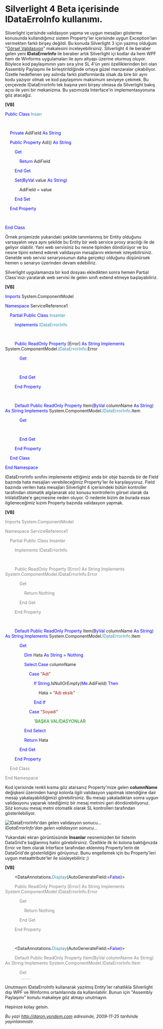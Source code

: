 # Silverlight 4 Beta içerisinde IDataErroInfo kullanımı.
Silverlight içerisinde validasyon yapma ve uygun mesajları gösterme
konusunda kullandığımız sistem Property'ler içerisinde uygun
Exception'ları vermekten farklı birşey değildi. Bu konuda Silverlight 3
için yazmış olduğum "[Görsel
Validasyon](http://daron.yondem.com/tr/post/66dbe8b5-ba24-48e1-baf9-f02d030b2ca7)"
makalesini inceleyebilirsiniz. Silverlight 4 ile beraber gelen yeni
**IDataErrorInfo** ile beraber artık Silverlight içi kodlar da hem WPF
hem de Winforms uygulamaları ile aynı altyapı üzerine oturmuş oluyor.
Böylece kod paylaşımının yanı sıra yine SL 4'ün yeni özelliklerinden
biri olan Assembly Paylaşımı ile birleştirildiğinde ortaya güzel
manzaralar çıkabiliyor. Özetle hedeflenen şey aslında farklı
platformlarda olsak da bire bir aynı kodu yazıyor olmak ve kod
paylaşımını maksimum seviyeye çekmek. Bu çerçevede IDataErrorInfo tek
başına yeni birşey olmasa da Silverlight bakış açısı ile yeni bir
mekanizma. Bu yazımızda Interface'in implementasyonuna göz atacağız.

**[VB]**

<span style="color: blue;">Public</span> <span
style="color: blue;">Class</span> <span
style="color: #2b91af;">Insan</span>

 

    <span style="color: blue;">Private</span> AdiField <span
style="color: blue;">As</span> <span style="color: blue;">String</span>

    <span style="color: blue;">Public</span> <span
style="color: blue;">Property</span> Adi() <span
style="color: blue;">As</span> <span style="color: blue;">String</span>

        <span style="color: blue;">Get</span>

            <span style="color: blue;">Return</span> AdiField

        <span style="color: blue;">End</span> <span
style="color: blue;">Get</span>

        <span style="color: blue;">Set</span>(<span
style="color: blue;">ByVal</span> value <span
style="color: blue;">As</span> <span style="color: blue;">String</span>)

            AdiField = value

        <span style="color: blue;">End</span> <span
style="color: blue;">Set</span>

    <span style="color: blue;">End</span> <span
style="color: blue;">Property</span>

 

<span style="color: blue;">End</span> <span
style="color: blue;">Class</span>

Örnek projenizde yukarıdaki şekilde tanımlanmış bir Entity olduğunu
varsayalım veya aynı şekilde bu Entity bir web service proxy aracılığı
ile de geliyor olabilir. Yani web servisiniz bu nesne tipinden
döndürüyor ve bu nesne tipini extend ederek validasyon mesajlarını
eklemek isteyebilirsiniz. Genelde web servisi senaryosunun daha gerçekçi
olduğunu düşünürsek hemen o senaryo üzerinden devam edebiliriz.

Silverlight uygulamanıza bir kod dosyası ekledikten sonra hemen Partial
Class'ınızı yaratarak web servisi ile gelen sınıfı extend etmeye
başlayabiliriz.

**[VB]**

<span style="color: blue;">Imports</span> System.ComponentModel

<span style="color: blue;">Namespace</span> ServiceReference1

    <span style="color: blue;">Partial</span> <span
style="color: blue;">Public</span> <span
style="color: blue;">Class</span> <span
style="color: #2b91af;">Insanlar</span>

        <span style="color: blue;">Implements</span> <span
style="color: #2b91af;">IDataErrorInfo</span>

 

        <span style="color: blue;">Public</span> <span
style="color: blue;">ReadOnly</span> <span
style="color: blue;">Property</span> [Error] <span
style="color: blue;">As</span> <span style="color: blue;">String</span>
<span style="color: blue;">Implements</span> System.ComponentModel.<span
style="color: #2b91af;">IDataErrorInfo</span>.Error

            <span style="color: blue;">Get</span>

 

            <span style="color: blue;">End</span> <span
style="color: blue;">Get</span>

        <span style="color: blue;">End</span> <span
style="color: blue;">Property</span>

 

        <span style="color: blue;">Default</span> <span
style="color: blue;">Public</span> <span
style="color: blue;">ReadOnly</span> <span
style="color: blue;">Property</span> Item(<span
style="color: blue;">ByVal</span> columnName <span
style="color: blue;">As</span> <span style="color: blue;">String</span>)
<span style="color: blue;">As</span> <span
style="color: blue;">String</span> <span
style="color: blue;">Implements</span> System.ComponentModel.<span
style="color: #2b91af;">IDataErrorInfo</span>.Item

            <span style="color: blue;">Get</span>

 

            <span style="color: blue;">End</span> <span
style="color: blue;">Get</span>

        <span style="color: blue;">End</span> <span
style="color: blue;">Property</span>

    <span style="color: blue;">End</span> <span
style="color: blue;">Class</span>

<span style="color: blue;">End</span> <span
style="color: blue;">Namespace</span>

IDataErrorInfo sınıfını implemente ettiğimiz anda bir obje bazında bir
de Field bazında hata mesajları verebileceğimiz Property'ler ile
karşılaşıyoruz. Field bazında verilen hata mesajları Silverlight 4
içerisindeki bütün kontroller tarafından otomatik algılanarak söz konusu
kontrollerin görsel olarak da InValidState'e geçmesine neden oluyor. O
nedenle bizim de burada esas ilgileneceğimiz kızım Property bazında
validasyon yapmak.

**[VB]**

<span style="color: gray;">Imports</span><span style="color: gray">
System.ComponentModel</span>

<span style="color: gray;">Namespace</span><span style="color: gray">
ServiceReference1</span>

<span style="color: gray">    </span> <span
style="color: gray;">Partial</span> <span
style="color: gray;">Public</span> <span
style="color: gray;">Class</span> <span
style="color: gray;">Insanlar</span>

<span style="color: gray">        </span> <span
style="color: gray;">Implements</span> <span
style="color: gray;">IDataErrorInfo</span>

 

<span style="color: gray">        </span> <span
style="color: gray;">Public</span> <span
style="color: gray;">ReadOnly</span> <span
style="color: gray;">Property</span><span style="color: gray"> [Error]
</span> <span style="color: gray;">As</span> <span
style="color: gray;">String</span> <span
style="color: gray;">Implements</span><span style="color: gray">
System.ComponentModel.</span><span
style="color: gray;">IDataErrorInfo</span><span
style="color: gray">.Error</span>

<span style="color: gray">            </span> <span
style="color: gray;">Get</span>

<span style="color: gray">                </span> <span
style="color: gray;">Return</span> <span
style="color: gray;">Nothing</span>

<span style="color: gray">            </span> <span
style="color: gray;">End</span> <span style="color: gray;">Get</span>

<span style="color: gray">        </span> <span
style="color: gray;">End</span> <span
style="color: gray;">Property</span>

 

        <span style="color: blue;">Default</span> <span
style="color: blue;">Public</span> <span
style="color: blue;">ReadOnly</span> <span
style="color: blue;">Property</span> Item(<span
style="color: blue;">ByVal</span> columnName <span
style="color: blue;">As</span> <span style="color: blue;">String</span>)
<span style="color: blue;">As</span> <span
style="color: blue;">String</span> <span
style="color: blue;">Implements</span> System.ComponentModel.<span
style="color: #2b91af;">IDataErrorInfo</span>.Item

            <span style="color: blue;">Get</span>

                <span style="color: blue;">Dim</span> Hata <span
style="color: blue;">As</span> <span style="color: blue;">String</span>
= <span style="color: blue;">Nothing</span>

                <span style="color: blue;">Select</span> <span
style="color: blue;">Case</span> columnName

                    <span style="color: blue;">Case</span> <span
style="color: #a31515;">"Adi"</span>

                        <span style="color: blue;">If</span> <span
style="color: blue;">String</span>.IsNullOrEmpty(<span
style="color: blue;">Me</span>.AdiField) <span
style="color: blue;">Then</span>

                            Hata = <span style="color: #a31515;">"Adı
eksik"</span>

                        <span style="color: blue;">End</span> <span
style="color: blue;">If</span>

                    <span style="color: blue;">Case</span> <span
style="color: #a31515;">"Soyadi"</span>

                        <span style="color: green;">'BAŞKA
VALİDASYONLAR</span>

                <span style="color: blue;">End</span> <span
style="color: blue;">Select</span>

                <span style="color: blue;">Return</span> Hata

            <span style="color: blue;">End</span> <span
style="color: blue;">Get</span>

        <span style="color: blue;">End</span> <span
style="color: blue;">Property</span>

<span style="color: gray">    </span> <span
style="color: gray;">End</span> <span style="color: gray;">Class</span>

<span style="color: gray;">End</span> <span
style="color: gray;">Namespace</span>

Kod içerisinde renkli kısma göz atarsanız Property'mize gelen
**columnName** değişkeni üzerinden hangi kolonla ilgili validasyon
yapılmak istendiğine dair mesajı yakalayabildiğimizi görebilirsiniz. Bu
mesajı yakaladıktan sonra uygun validasyonu yaparak istediğimiz bir
mesaj metnini geri döndürebiliyoruz. Söz konusu mesaj metni otomatik
olarak SL kontrolleri tarafından gösterilebiliyor.

![IDataErrorInfo'dan gelen validasyon
sonucu...](media/Silverlight_4_Beta_icerisinde_IDataErroInfo_kullanimi/24112009_1.png)\
*IDataErrorInfo'dan gelen validasyon sonucu...*

Yukarıdaki ekran görüntüsünde **Insanlar** nesnemizden bir listenin
DataGrid'e bağlanmış halini görebilirsiniz. Özellikle ilk iki kolona
baktığınızda Error ve Item olarak Interface tarafından eklenmiş
Property'lerin de DataGrid'de gösterildiğini görüyoruz. Bunu engellemek
için bu Property'leri uygun metaattribute'ler ile süsleyebiliriz ;)

**[VB]**

        \<DataAnnotations.<span
style="color: #2b91af;">Display</span>(AutoGenerateField:=<span
style="color: blue;">False</span>)\>

 <span style="color: gray">       </span> <span
style="color: gray;">Public</span> <span
style="color: gray;">ReadOnly</span> <span
style="color: gray;">Property</span><span style="color: gray"> [Error]
</span> <span style="color: gray;">As</span> <span
style="color: gray;">String</span> <span
style="color: gray;">Implements</span><span style="color: gray">
System.ComponentModel.</span><span
style="color: gray;">IDataErrorInfo</span><span
style="color: gray">.Error</span>

<span style="color: gray">            </span> <span
style="color: gray;">Get</span>

<span style="color: gray">                </span> <span
style="color: gray;">Return</span> <span
style="color: gray;">Nothing</span>

<span style="color: gray">            </span> <span
style="color: gray;">End</span> <span style="color: gray;">Get</span>

<span style="color: gray">        </span> <span
style="color: gray;">End</span> <span
style="color: gray;">Property</span>

 

        \<DataAnnotations.<span
style="color: #2b91af;">Display</span>(AutoGenerateField:=<span
style="color: blue;">False</span>)\>

  <span style="color: gray">      </span> <span
style="color: gray;">Default</span> <span
style="color: gray;">Public</span> <span
style="color: gray;">ReadOnly</span> <span
style="color: gray;">Property</span><span style="color: gray">
Item(</span><span style="color: gray;">ByVal</span><span
style="color: gray"> columnName </span> <span
style="color: gray;">As</span> <span
style="color: gray;">String</span><span style="color: gray">) </span>
<span style="color: gray;">As</span> <span
style="color: gray;">String</span> <span
style="color: gray;">Implements</span><span style="color: gray">
System.ComponentModel.</span><span
style="color: gray;">IDataErrorInfo</span><span
style="color: gray">.Item</span>

<span style="color: gray">            </span> <span
style="color: gray;">Get\
             ........</span>

Unutmayın IDataErroInfo kullanarak yazılmış Entity'ler rahatlıkla
Silverlight dışı WPF ve Winforms ortamlarında da kullanılabilir. Bunun
için "Assembly Paylaşımı" konulu makaleye göz atmayı unutmayın.

Hepinize kolay gelsin.



*Bu yazi http://daron.yondem.com adresinde, 2009-11-25 tarihinde yayinlanmistir.*
